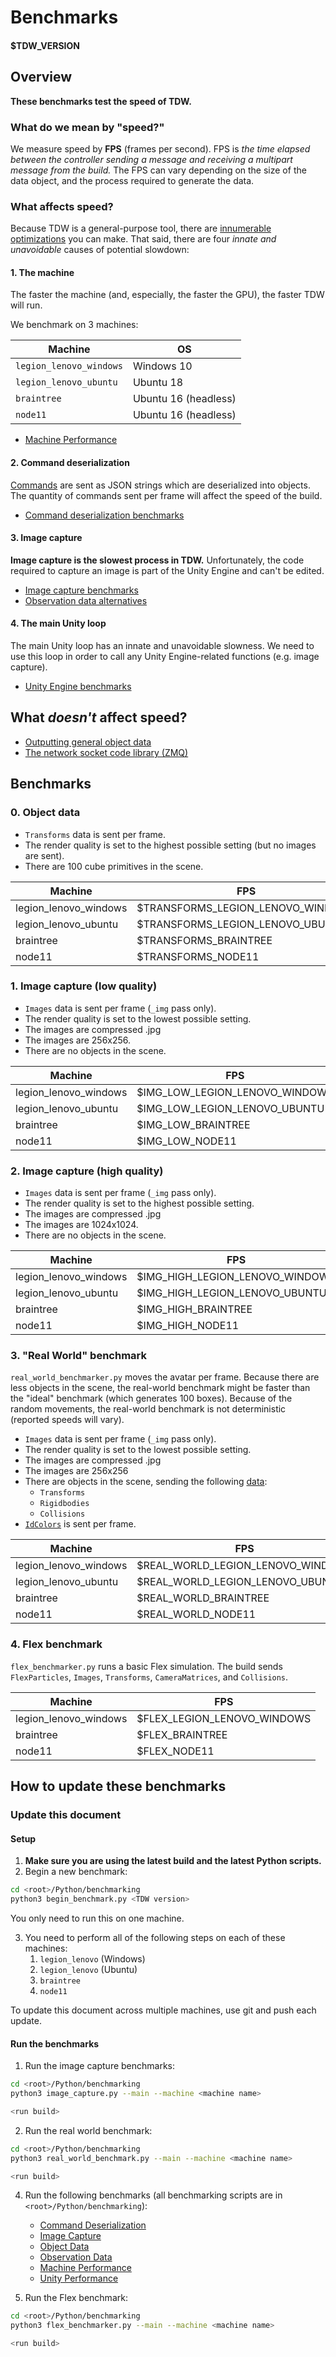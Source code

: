 # Benchmarks

#### $TDW_VERSION

## Overview

**These benchmarks test the speed of TDW.**

### What do we mean by "speed?"

We measure speed by **FPS** (frames per second). FPS is  _the time elapsed between the controller sending a message and receiving a multipart message from the build._ The FPS can vary depending on the size of the data object, and the process required to generate the data.

### What affects speed?

Because TDW is a general-purpose tool, there are [innumerable optimizations](performance_optimizations.md) you can make. That said, there are four _innate and unavoidable_ causes of potential slowdown: 

#### 1. The machine

The faster the machine (and, especially, the faster the GPU), the faster TDW will run.

We benchmark on 3 machines:

| Machine                 | OS                   |
| ----------------------- | -------------------- |
| `legion_lenovo_windows` | Windows 10           |
| `legion_lenovo_ubuntu`  | Ubuntu 18            |
| `braintree`             | Ubuntu 16 (headless) |
| `node11`                | Ubuntu 16 (headless) |

- [Machine Performance](machine_performance.md)

#### 2. Command deserialization

[Commands](../api/command_api_guide.md) are sent as JSON strings which are deserialized into objects. The quantity of commands sent per frame will affect the speed of the build.

- [Command deserialization benchmarks](command_deserialization.md)

#### 3. Image capture

**Image capture is the slowest process in TDW.** Unfortunately, the code required to capture an image is part of the Unity Engine and can't be edited.

- [Image capture benchmarks](image_capture.md)
- [Observation data alternatives](observation_data.md)

#### 4. The main Unity loop

The main Unity loop has an innate and unavoidable slowness. We need to use this loop in order to call any Unity Engine-related functions (e.g. image capture).

- [Unity Engine benchmarks](unity_loop.md)

## What _doesn't_ affect speed?

- [Outputting general object data](object_data.md)
- [The network socket code library (ZMQ)](unity_loop.md) 

## Benchmarks

### 0. Object data

- `Transforms` data is sent per frame.
- The render quality is set to the highest possible setting (but no images are sent).
- There are 100 cube primitives in the scene.

| Machine       | FPS                |
| ------------- | ------------------ |
| legion_lenovo_windows | $TRANSFORMS_LEGION_LENOVO_WINDOWS        |
| legion_lenovo_ubuntu | $TRANSFORMS_LEGION_LENOVO_UBUNTU |
| braintree     | $TRANSFORMS_BRAINTREE |
| node11        | $TRANSFORMS_NODE11 |

### 1. Image capture (low quality)

- `Images` data is sent per frame (`_img` pass only).
- The render quality is set to the lowest possible setting.
- The images are compressed .jpg
- The images are 256x256.
- There are no objects in the scene.

| Machine               | FPS                            |
| --------------------- | ------------------------------ |
| legion_lenovo_windows | $IMG_LOW_LEGION_LENOVO_WINDOWS |
| legion_lenovo_ubuntu  | $IMG_LOW_LEGION_LENOVO_UBUNTU  |
| braintree             | $IMG_LOW_BRAINTREE             |
| node11                | $IMG_LOW_NODE11                |

### 2. Image capture (high quality)

- `Images` data is sent per frame (`_img` pass only).
- The render quality is set to the highest possible setting.
- The images are compressed .jpg
- The images are 1024x1024.
- There are no objects in the scene.

| Machine       | FPS                    |
| ------------- | ---------------------- |
| legion_lenovo_windows | $IMG_HIGH_LEGION_LENOVO_WINDOWS |
| legion_lenovo_ubuntu | $IMG_HIGH_LEGION_LENOVO_UBUNTU |
| braintree     | $IMG_HIGH_BRAINTREE |
| node11        | $IMG_HIGH_NODE11     |

### 3. "Real World" benchmark

`real_world_benchmarker.py` moves the avatar per frame. Because there are less objects in the scene, the real-world benchmark might be faster than the "ideal" benchmark (which generates 100 boxes). Because of the random movements, the real-world benchmark is not deterministic (reported speeds will vary).

- `Images` data is sent per frame (`_img` pass only).
- The render quality is set to the lowest possible setting.
- The images are compressed .jpg
- The images are 256x256
- There are objects in the scene, sending the following [data](../api/output_data.md):
	- `Transforms`
	- `Rigidbodies`
	- `Collisions`
- [`IdColors`](observation_data.md) is sent per frame.

| Machine               | FPS                               |
| --------------------- | --------------------------------- |
| legion_lenovo_windows | $REAL_WORLD_LEGION_LENOVO_WINDOWS |
| legion_lenovo_ubuntu  | $REAL_WORLD_LEGION_LENOVO_UBUNTU  |
| braintree             | $REAL_WORLD_BRAINTREE             |
| node11                | $REAL_WORLD_NODE11                |

### 4. Flex benchmark

`flex_benchmarker.py` runs a basic Flex simulation. The build sends `FlexParticles`, `Images`, `Transforms`, `CameraMatrices`, and `Collisions`.

| Machine               | FPS                               |
| --------------------- | --------------------------------- |
| legion_lenovo_windows | $FLEX_LEGION_LENOVO_WINDOWS |
| braintree             | $FLEX_BRAINTREE             |
| node11                | $FLEX_NODE11                |

## How to update these benchmarks

### Update this document

#### Setup

1. **Make sure you are using the latest build and the latest Python scripts.**
2. Begin a new benchmark:

```bash
cd <root>/Python/benchmarking
python3 begin_benchmark.py <TDW version>
```

You only need to run this on one machine.

3. You need to perform all of the following steps on each of these machines:
	1. `legion_lenovo` (Windows)
	2. `legion_lenovo` (Ubuntu)
	3. `braintree`
	4. `node11`

To update this document across multiple machines, use git and push each update.

#### Run the benchmarks

1. Run the image capture benchmarks:

```bash
cd <root>/Python/benchmarking
python3 image_capture.py --main --machine <machine name>
```

```bash
<run build>
```

2. Run the real world benchmark:

```bash
cd <root>/Python/benchmarking
python3 real_world_benchmark.py --main --machine <machine name>
```

```bash
<run build>
```

4. Run the following benchmarks (all benchmarking scripts are in `<root>/Python/benchmarking`):
	- [Command Deserialization](command_deserialization.md)
	- [Image Capture](image_capture.md)
	- [Object Data](object_data.md)
	- [Observation Data](observation_data.md)
	- [Machine Performance](machine_performance.md)
	- [Unity Performance](unity_loop.md)

5. Run the Flex benchmark:

```bash
cd <root>/Python/benchmarking
python3 flex_benchmarker.py --main --machine <machine name>
```

```bash
<run build>
```